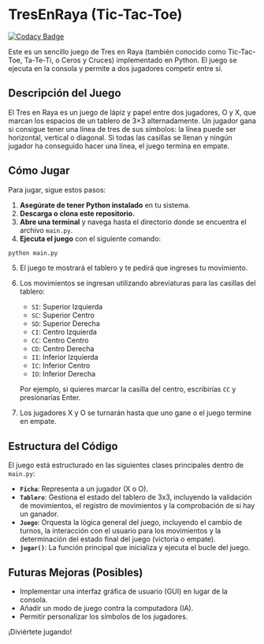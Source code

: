 # TresEnRaya (Tic-Tac-Toe)
[![Codacy Badge](https://app.codacy.com/project/badge/Grade/5a4ef735f2ff46e6a4c6b4227d0c4816)](https://app.codacy.com/gh/draexx/TresEnRaya/dashboard?utm_source=gh&utm_medium=referral&utm_content=&utm_campaign=Badge_grade)

Este es un sencillo juego de Tres en Raya (también conocido como Tic-Tac-Toe, Ta-Te-Ti, o Ceros y Cruces) implementado en Python. El juego se ejecuta en la consola y permite a dos jugadores competir entre sí.

## Descripción del Juego

El Tres en Raya es un juego de lápiz y papel entre dos jugadores, O y X, que marcan los espacios de un tablero de 3×3 alternadamente. Un jugador gana si consigue tener una línea de tres de sus símbolos: la línea puede ser horizontal, vertical o diagonal. Si todas las casillas se llenan y ningún jugador ha conseguido hacer una línea, el juego termina en empate.

## Cómo Jugar

Para jugar, sigue estos pasos:

1. **Asegúrate de tener Python instalado** en tu sistema.
2. **Descarga o clona este repositorio.**
3. **Abre una terminal** y navega hasta el directorio donde se encuentra el archivo `main.py`.
4. **Ejecuta el juego** con el siguiente comando:
```bash
python main.py
```
5. El juego te mostrará el tablero y te pedirá que ingreses tu movimiento.
6. Los movimientos se ingresan utilizando abreviaturas para las casillas del tablero:

    * `SI`: Superior Izquierda
    * `SC`: Superior Centro
    * `SD`: Superior Derecha
    * `CI`: Centro Izquierda
    * `CC`: Centro Centro
    * `CD`: Centro Derecha
    * `II`: Inferior Izquierda
    * `IC`: Inferior Centro
    * `ID`: Inferior Derecha

    Por ejemplo, si quieres marcar la casilla del centro, escribirías `CC` y presionarías Enter.

7. Los jugadores X y O se turnarán hasta que uno gane o el juego termine en empate.

## Estructura del Código

El juego está estructurado en las siguientes clases principales dentro de `main.py`:

* **`Ficha`**: Representa a un jugador (X o O).
* **`Tablero`**: Gestiona el estado del tablero de 3x3, incluyendo la validación de movimientos, el registro de movimientos y la comprobación de si hay un ganador.
* **`Juego`**: Orquesta la lógica general del juego, incluyendo el cambio de turnos, la interacción con el usuario para los movimientos y la determinación del estado final del juego (victoria o empate).
* **`jugar()`**: La función principal que inicializa y ejecuta el bucle del juego.

## Futuras Mejoras (Posibles)

* Implementar una interfaz gráfica de usuario (GUI) en lugar de la consola.
* Añadir un modo de juego contra la computadora (IA).
* Permitir personalizar los símbolos de los jugadores.

¡Diviértete jugando!
